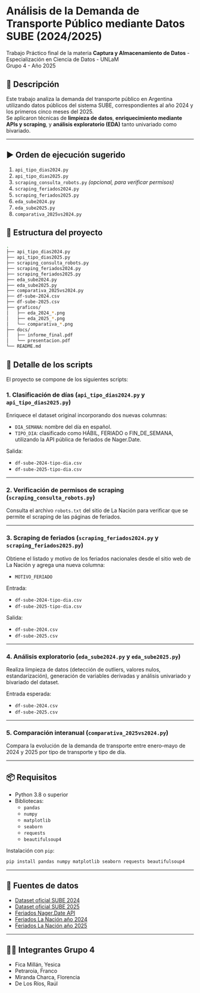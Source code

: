 
# Análisis de la Demanda de Transporte Público mediante Datos SUBE (2024/2025)

Trabajo Práctico final de la materia **Captura y Almacenamiento de Datos** - Especialización en Ciencia de Datos - UNLaM  
Grupo 4 - Año 2025  

## 📝 Descripción

Este trabajo analiza la demanda del transporte público en Argentina utilizando datos públicos del sistema SUBE, correspondientes al año 2024 y los primeros cinco meses del 2025.  
Se aplicaron técnicas de **limpieza de datos**, **enriquecimiento mediante APIs y scraping**, y **análisis exploratorio (EDA)** tanto univariado como bivariado.

---

## ▶️ Orden de ejecución sugerido

1. `api_tipo_dias2024.py`  
2. `api_tipo_dias2025.py`  
3. `scraping_consulta_robots.py` *(opcional, para verificar permisos)*  
4. `scraping_feriados2024.py`  
5. `scraping_feriados2025.py`  
6. `eda_sube2024.py`  
7. `eda_sube2025.py`  
8. `comparativa_2025vs2024.py`


## 📂 Estructura del proyecto

```bash
.
├── api_tipo_dias2024.py
├── api_tipo_dias2025.py
├── scraping_consulta_robots.py
├── scraping_feriados2024.py
├── scraping_feriados2025.py
├── eda_sube2024.py
├── eda_sube2025.py
├── comparativa_2025vs2024.py
├── df-sube-2024.csv
├── df-sube-2025.csv
├── graficos/
│   ├── eda_2024_*.png
│   ├── eda_2025_*.png
│   └── comparativa_*.png
├── docs/
│   ├── informe_final.pdf
│   └── presentacion.pdf
└── README.md
```

## 📜 Detalle de los scripts

El proyecto se compone de los siguientes scripts:

### 1. Clasificación de días (`api_tipo_dias2024.py` y `api_tipo_dias2025.py`)
Enriquece el dataset original incorporando dos nuevas columnas:
- `DIA_SEMANA`: nombre del día en español.
- `TIPO_DIA`: clasificado como HÁBIL, FERIADO o FIN_DE_SEMANA, utilizando la API pública de feriados de Nager.Date.

Salida:  
- `df-sube-2024-tipo-dia.csv`  
- `df-sube-2025-tipo-dia.csv`

---

### 2. Verificación de permisos de scraping (`scraping_consulta_robots.py`)
Consulta el archivo `robots.txt` del sitio de La Nación para verificar que se permite el scraping de las páginas de feriados.

---

### 3. Scraping de feriados (`scraping_feriados2024.py` y `scraping_feriados2025.py`)
Obtiene el listado y motivo de los feriados nacionales desde el sitio web de La Nación y agrega una nueva columna:
- `MOTIVO_FERIADO`

Entrada:  
- `df-sube-2024-tipo-dia.csv`  
- `df-sube-2025-tipo-dia.csv`  

Salida:  
- `df-sube-2024.csv`  
- `df-sube-2025.csv`

---

### 4. Análisis exploratorio (`eda_sube2024.py` y `eda_sube2025.py`)
Realiza limpieza de datos (detección de outliers, valores nulos, estandarización), generación de variables derivadas y análisis univariado y bivariado del dataset.

Entrada esperada:  
- `df-sube-2024.csv`  
- `df-sube-2025.csv`

---

### 5. Comparación interanual (`comparativa_2025vs2024.py`)
Compara la evolución de la demanda de transporte entre enero–mayo de 2024 y 2025 por tipo de transporte y tipo de día.

---

## 📦 Requisitos

- Python 3.8 o superior
- Bibliotecas:
  - `pandas`
  - `numpy`
  - `matplotlib`
  - `seaborn`
  - `requests`
  - `beautifulsoup4`

Instalación con `pip`:

```bash
pip install pandas numpy matplotlib seaborn requests beautifulsoup4
```

---

## 📁 Fuentes de datos

- [Dataset oficial SUBE 2024](https://datos.transporte.gob.ar/dataset/sube-cantidad-de-transacciones-usos-por-fecha/archivo/c7dad6d8-8fe4-449e-82c9-18ed8574eae8)
- [Dataset oficial SUBE 2025](https://datos.transporte.gob.ar/dataset/sube-cantidad-de-transacciones-usos-por-fecha/archivo/ca479a48-1ade-40c3-9681-933f5e644bb3)
- [Feriados Nager.Date API](https://date.nager.at/Api)
- [Feriados La Nación año 2024](https://www.lanacion.com.ar/feriados/2024/)
- [Feriados La Nación año 2025](https://www.lanacion.com.ar/feriados/2025/)

---

## 👨‍💻 Integrantes Grupo 4

- Fica Millán, Yesica  
- Petraroia, Franco  
- Miranda Charca, Florencia  
- De Los Ríos, Raúl  